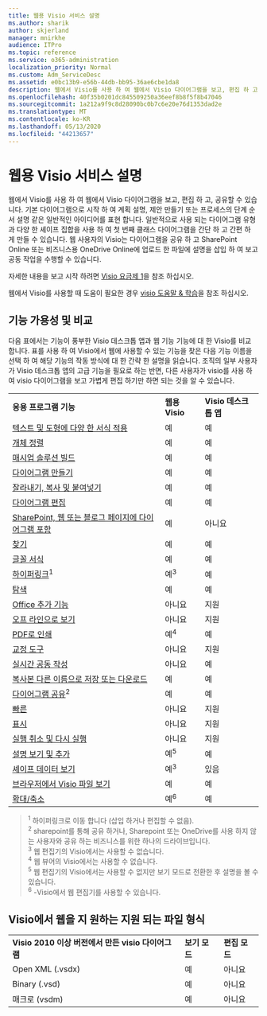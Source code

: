 ```yaml
---
title: 웹용 Visio 서비스 설명
ms.author: sharik
author: skjerland
manager: mnirkhe
audience: ITPro
ms.topic: reference
ms.service: o365-administration
localization_priority: Normal
ms.custom: Adm_ServiceDesc
ms.assetid: e0bc13b9-e56b-44db-bb95-36ae6cbe1da8
description: 웹에서 Visio를 사용 하 여 웹에서 Visio 다이어그램을 보고, 편집 하 고, 공유할 수 있습니다.
ms.openlocfilehash: 40f35b0201dc845509250a36eef8b8f5f8b47046
ms.sourcegitcommit: 1a212a9f9c8d28090bc0b7c6e20e76d1353dad2e
ms.translationtype: MT
ms.contentlocale: ko-KR
ms.lasthandoff: 05/13/2020
ms.locfileid: "44213657"
---
```

# <a name="visio-for-the-web-service-description"></a>웹용 Visio 서비스 설명

웹에서 Visio를 사용 하 여 웹에서 Visio 다이어그램을 보고, 편집 하 고, 공유할 수 있습니다. 기본 다이어그램으로 시작 하 여 계획 설명, 제안 만들기 또는 프로세스의 단계 순서 설명 같은 일반적인 아이디어를 표현 합니다. 일반적으로 사용 되는 다이어그램 유형과 다양 한 셰이프 집합을 사용 하 여 첫 번째 클래스 다이어그램을 간단 하 고 간편 하 게 만들 수 있습니다. 웹 사용자의 Visio는 다이어그램을 공유 하 고 SharePoint Online 또는 비즈니스용 OneDrive Online에 업로드 한 파일에 설명을 삽입 하 여 보고 공동 작업을 수행할 수 있습니다.
  
자세한 내용을 보고 시작 하려면 [Visio 요금제 1](https://products.office.com/en-US/visio/visio-online)을 참조 하십시오.
  
웹에서 Visio를 사용할 때 도움이 필요한 경우 [visio 도움말 & 학습](https://support.office.com/visio)을 참조 하십시오.
  
## <a name="feature-availability-and-comparison"></a>기능 가용성 및 비교

다음 표에서는 기능이 풍부한 Visio 데스크톱 앱과 웹 기능 기능에 대 한 Visio를 비교 합니다. 표를 사용 하 여 Visio에서 웹에 사용할 수 있는 기능을 찾은 다음 기능 이름을 선택 하 여 해당 기능의 작동 방식에 대 한 간략 한 설명을 읽습니다. 조직의 일부 사용자가 Visio 데스크톱 앱의 고급 기능을 필요로 하는 반면, 다른 사용자가 visio를 사용 하 여 visio 다이어그램을 보고 가볍게 편집 하기만 하면 되는 것을 알 수 있습니다. 
  
||||
|:-----|:-----|:-----|
|**응용 프로그램 기능** <br/> |**웹용 Visio** <br/> |**Visio 데스크톱 앱** <br/> |
|[텍스트 및 도형에 다양 한 서식 적용](visio-online.md#apply-rich-formatting-to-text-and-shapes) <br/> |예  <br/> |예  <br/> |
|[개체 정렬](visio-online.md#arrange-objects) <br/> |예  <br/> |예  <br/> |
|[매시업 솔루션 빌드](visio-online.md#build-mashup-solutions) <br/> |예  <br/> |예  <br/> |
|[다이어그램 만들기](visio-online.md#create-diagrams) <br/> |예  <br/> |예  <br/> |
|[잘라내기, 복사 및 붙여넣기](visio-online.md#cut-copy-and-paste) <br/> |예  <br/> |예  <br/> |
|[다이어그램 편집](visio-online.md#edit-diagrams) <br/> |예  <br/> |예  <br/> |
|[SharePoint, 웹 또는 블로그 페이지에 다이어그램 포함](visio-online.md#embed-diagram-in-a-sharepoint-web-or-blog-page) <br/> |예  <br/> |아니요  <br/> |
|[찾기](visio-online.md#find) <br/> |예  <br/> |예  <br/> |
|[글꼴 서식](visio-online.md#font-formatting) <br/> |예  <br/> |예  <br/> |
|[하이퍼링크](visio-online.md#hyperlinks)<sup>1</sup> <br/> |예<sup>3</sup> <br/> |예  <br/> |
|[탐색](visio-online.md#navigation) <br/> |예  <br/> |예  <br/> |
|[Office 추가 기능](visio-online.md#office-add-ins) <br/> |아니요  <br/> |지원  <br/> |
|[오프 라인으로 보기](visio-online.md#offline-viewing) <br/> |아니요  <br/> |지원  <br/> |
|[PDF로 인쇄](visio-online.md#print-to-pdf) <br/> |예<sup>4</sup> <br/> |예  <br/> |
|[교정 도구](visio-online.md#proofing-tools) <br/> |아니요  <br/> |지원  <br/> |
|[실시간 공동 작성](visio-online.md#real-time-co-authoring) <br/> |아니요  <br/> |예  <br/> |
|[복사본 다른 이름으로 저장 또는 다운로드](visio-online.md#save-as-or-download-a-copy) <br/> |예  <br/> |예  <br/> |
|[다이어그램 공유](visio-online.md#share-a-diagram)<sup>2</sup> <br/> |예  <br/> |예  <br/> |
|[빠른](visio-online.md#smartart) <br/> |아니요  <br/> |지원  <br/> |
|[표시](visio-online.md#tell-me) <br/> |아니요  <br/> |지원  <br/> |
|[실행 취소 및 다시 실행](visio-online.md#undo-and-redo) <br/> |아니요  <br/> |지원  <br/> |
|[설명 보기 및 추가](visio-online.md#view-and-add-comments) <br/> |예<sup>5</sup> <br/> |예  <br/> |
|[셰이프 데이터 보기](visio-online.md#view-shape-data) <br/> |예<sup>3</sup> <br/> |있음  <br/> |
|[브라우저에서 Visio 파일 보기](visio-online.md#view-visio-files-in-the-browser) <br/> |예  <br/> |예  <br/> |
|[확대/축소](visio-online.md#zoom) <br/> |예<sup>6</sup> <br/> |예  <br/> |
   
> <sup>1</sup> 하이퍼링크로 이동 합니다 (삽입 하거나 편집할 수 없음). 
<br/><sup>2</sup> sharepoint를 통해 공유 하거나, Sharepoint 또는 OneDrive를 사용 하지 않는 사용자와 공유 하는 비즈니스를 위한 하나의 드라이브입니다. 
<br/> <sup>3</sup> 웹 편집기의 Visio에서는 사용할 수 없습니다.
<br/><sup>4</sup> 웹 뷰어의 Visio에서는 사용할 수 없습니다. 
<br/><sup>5</sup> 웹 편집기의 Visio에서는 사용할 수 없지만 보기 모드로 전환한 후 설명을 볼 수 있습니다. 
<br/><sup>6</sup> -Visio에서 웹 편집기를 사용할 수 있습니다. 
  
## <a name="supported-file-types-in-visio-for-the-web"></a>Visio에서 웹을 지 원하는 지원 되는 파일 형식

||||
|:-----|:-----|:-----|
|**Visio 2010 이상 버전에서 만든 visio 다이어그램** <br/> |**보기 모드** <br/> |**편집 모드** <br/> |
|Open XML (.vsdx)  <br/> |예  <br/> |아니요  <br/> |
|Binary (.vsd)  <br/> |예  <br/> |아니요  <br/> |
|매크로 (vsdm)  <br/> |예  <br/> |아니요  <br/> |
   

